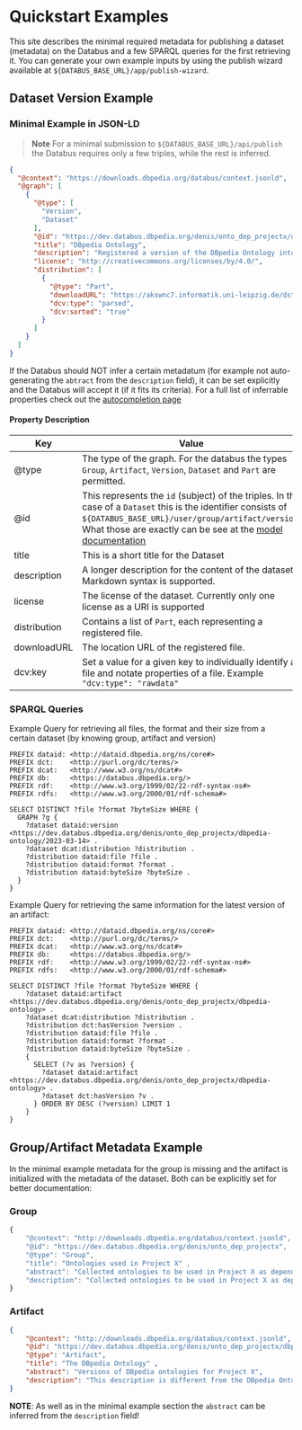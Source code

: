 # Quickstart Examples

This site describes the minimal required metadata for publishing a dataset (metadata) on the Databus and a few SPARQL queries for the first retrieving it. You can generate your own example inputs by using the publish wizard available at `${DATABUS_BASE_URL}/app/publish-wizard`. 

## Dataset Version Example

### Minimal Example in JSON-LD

> **Note**
> For a minimal submission to `${DATABUS_BASE_URL}/api/publish` the Databus requires only a few triples, while the rest is inferred. 



```json
{
  "@context": "https://downloads.dbpedia.org/databus/context.jsonld",
  "@graph": [
    {
      "@type": [
        "Version",
        "Dataset"
      ],
      "@id": "https://dev.databus.dbpedia.org/denis/onto_dep_projectx/dbpedia-ontology/2023-03-14",
      "title": "DBpedia Ontology",
      "description": "Registered a version of the DBpedia Ontology into my account. \n\nUsing markdown:\n1. This is the version used in [project x](http://example.org) as a stable snapshot dependency \n2. License was checked -> CC-BY",
      "license": "http://creativecommons.org/licenses/by/4.0/",
      "distribution": [
        {
          "@type": "Part",
          "downloadURL": "https://akswnc7.informatik.uni-leipzig.de/dstreitmatter/archivo/dbpedia.org/ontology--DEV/2021.07.09-070001/ontology--DEV_type=parsed_sorted.nt",
          "dcv:type": "parsed",
          "dcv:sorted": "true"
        }
      ]
    }
  ]
}
```

If the Databus should NOT infer a certain metadatum (for example not auto-generating the `abtract` from the `description` field), it can be set explicitly and the Databus will accept it (if it fits its criteria). For a full list of inferrable properties check out the [autocompletion page](/docs/auto-completion.md)

#### Property Description



| Key          | Value                                                                                                                                                                                                                                              | RDF property        |
|--------------|----------------------------------------------------------------------------------------------------------------------------------------------------------------------------------------------------------------------------------------------------|---------------------|
| @type        | The type of the graph. For the databus the types `Group`, `Artifact`, `Version`, `Dataset` and `Part` are permitted.                                                                                                                               | rdf:type            |
| @id          | This represents the `id` (subject) of the triples. In the case of a `Dataset` this is the identifier consists of `${DATABUS_BASE_URL}/user/group/artifact/version`. What those are exactly can be see at the [model documentation](/docs/model.md) | ------              |
| title        | This is a short title for the Dataset                                                                                                                                                                                                              | dct:title           |
| description  | A longer description for the content of the dataset. Markdown syntax is supported.                                                                                                                                                                 | dct:description     |
| license      | The license of the dataset. Currently only one license as a URI is supported                                                                                                                                                                       | dct:license         |
| distribution | Contains a list of `Part`,  each representing a registered file.                                                                                                                                                                                   | dataid:distribution |
| downloadURL  | The location URL of the registered file.                                                                                                                                                                                                           | dataid:file         |
| dcv:key      | Set a value for a given key to individually identify a file and notate properties of a file. Example `"dcv:type": "rawdata"`                                                                                                                       | dcv:key             |

### SPARQL Queries

Example Query for retrieving all files, the format and their size from a certain dataset (by knowing group, artifact and version)

```sparql
PREFIX dataid: <http://dataid.dbpedia.org/ns/core#>
PREFIX dct:    <http://purl.org/dc/terms/>
PREFIX dcat:   <http://www.w3.org/ns/dcat#>
PREFIX db:     <https://databus.dbpedia.org/>
PREFIX rdf:    <http://www.w3.org/1999/02/22-rdf-syntax-ns#>
PREFIX rdfs:   <http://www.w3.org/2000/01/rdf-schema#>

SELECT DISTINCT ?file ?format ?byteSize WHERE {
  GRAPH ?g {
    ?dataset dataid:version <https://dev.databus.dbpedia.org/denis/onto_dep_projectx/dbpedia-ontology/2023-03-14> .
    ?dataset dcat:distribution ?distribution .
    ?distribution dataid:file ?file .
    ?distribution dataid:format ?format .
    ?distribution dataid:byteSize ?byteSize .
  }
}
```

Example Query for retrieving the same information for the latest version of an artifact:

```sparql
PREFIX dataid: <http://dataid.dbpedia.org/ns/core#>
PREFIX dct:    <http://purl.org/dc/terms/>
PREFIX dcat:   <http://www.w3.org/ns/dcat#>
PREFIX db:     <https://databus.dbpedia.org/>
PREFIX rdf:    <http://www.w3.org/1999/02/22-rdf-syntax-ns#>
PREFIX rdfs:   <http://www.w3.org/2000/01/rdf-schema#>

SELECT DISTINCT ?file ?format ?byteSize WHERE {
    ?dataset dataid:artifact <https://dev.databus.dbpedia.org/denis/onto_dep_projectx/dbpedia-ontology> .
    ?dataset dcat:distribution ?distribution .
    ?distribution dct:hasVersion ?version .
    ?distribution dataid:file ?file .
    ?distribution dataid:format ?format .
    ?distribution dataid:byteSize ?byteSize .
    {
      SELECT (?v as ?version) { 
        ?dataset dataid:artifact <https://dev.databus.dbpedia.org/denis/onto_dep_projectx/dbpedia-ontology> . 
        ?dataset dct:hasVersion ?v . 
      } ORDER BY DESC (?version) LIMIT 1 
    }
}
```

## Group/Artifact Metadata Example

In the minimal example metadata for the group is missing and the artifact is initialized with the metadata of the dataset. Both can be explicitly set for better documentation:

### Group

```javascript
{
	"@context": "http://downloads.dbpedia.org/databus/context.jsonld",
	"@id": "https://dev.databus.dbpedia.org/denis/onto_dep_projectx",
	"@type": "Group",
	"title": "Ontologies used in Project X" ,
	"abstract": "Collected ontologies to be used in Project X as dependencies for development.",
	"description": "Collected ontologies to be used in Project X as dependencies for development. The following work has beend done: \n1License was checked, all ontologies can be used in the project\n2. we created artifact using the original download location if the ontologies were ok, or we made a copy of a cleaned up version."
}
```


### Artifact

```json
{
	"@context": "http://downloads.dbpedia.org/databus/context.jsonld",
	"@id": "https://dev.databus.dbpedia.org/denis/onto_dep_projectx/dbpedia-ontology",
	"@type": "Artifact",
	"title": "The DBpedia Ontology" ,
	"abstract": "Versions of DBpedia ontologies for Project X",
	"description": "This description is different from the DBpedia Ontology Dataset description, so describe the overarching goal of the Artifact. Should be similar to the description of each Dataset."
}
```

**NOTE**: As well as in the minimal example section the `abstract` can be inferred from the `description` field!
